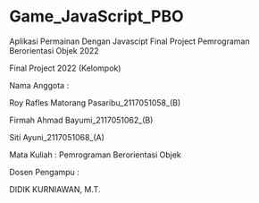 # Game_JavaScript_PBO
Aplikasi Permainan Dengan Javascipt Final Project Pemrograman Berorientasi Objek 2022

Final Project 2022 (Kelompok)

Nama  Anggota : 


Roy Rafles Matorang Pasaribu_2117051058_(B)


Firmah Ahmad Bayumi_2117051062_(B)


Siti Ayuni_2117051068_(A)


Mata Kuliah : Pemrograman Berorientasi Objek


Dosen Pengampu :


DIDIK KURNIAWAN, M.T.
